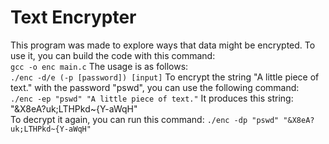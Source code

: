 
# Text Encrypter

This program was made to explore ways that data might be encrypted. To use it, you can build the code with this command:   
    ```
    gcc -o enc main.c
    ```
The usage is as follows:   
    ```
    ./enc -d/e (-p [password]) [input]
    ```
To encrypt the string "A little piece of text." with the password "pswd", you can use the following command:   
    ```
    ./enc -ep "pswd" "A little piece of text."
    ```
It produces this string: "&X8eA?uk;LTHPkd~{Y-aWqH"   
To decrypt it again, you can run this command:
    ```
    ./enc -dp "pswd" "&X8eA?uk;LTHPkd~{Y-aWqH"
    ```
